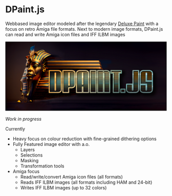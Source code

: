 # DPaint.js
Webbased image editor modeled after the legendary [Deluxe Paint](https://en.wikipedia.org/wiki/Deluxe_Paint) with a focus on retro Amiga file formats.
Next to modern image formats, DPaint.js can read and write Amiga icon files and IFF ILBM images

![DPaint.js](./_img/dpaint-logo.png?raw=true)

*Work in progress*

Currently
 - Heavy focus on colour reduction with fine-grained dithering options
 - Fully Featured image editor with a.o.
   - Layers
   - Selections
   - Masking
   - Transformation tools
 - Amiga focus
   - Read/write/convert Amiga icon files (all formats)
   - Reads IFF ILBM images (all formats including HAM and 24-bit)
   - Writes IFF ILBM images (up to 32 colors)


